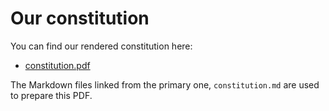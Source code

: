 # Our constitution

You can find our rendered constitution here:

- [constitution.pdf](./constitution.pdf)

The Markdown files linked from the primary one, `constitution.md` are used to
prepare this PDF.
